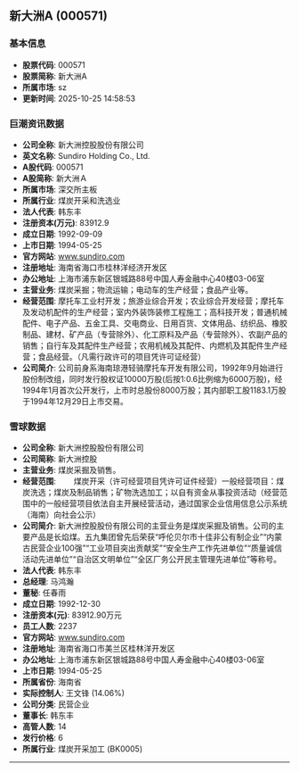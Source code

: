 ## 新大洲A (000571)

### 基本信息

- **股票代码**: 000571
- **股票简称**: 新大洲A
- **所属市场**: sz
- **更新时间**: 2025-10-25 14:58:53

### 巨潮资讯数据

- **公司全称**: 新大洲控股股份有限公司
- **英文名称**: Sundiro Holding Co., Ltd.
- **A股代码**: 000571
- **A股简称**: 新大洲Ａ
- **所属市场**: 深交所主板
- **所属行业**: 煤炭开采和洗选业
- **法人代表**: 韩东丰
- **注册资本(万元)**: 83912.9
- **成立日期**: 1992-09-09
- **上市日期**: 1994-05-25
- **官方网站**: www.sundiro.com
- **注册地址**: 海南省海口市桂林洋经济开发区
- **办公地址**: 上海市浦东新区银城路88号中国人寿金融中心40楼03-06室
- **主营业务**: 煤炭采掘；物流运输；电动车的生产经营；食品产业等。
- **经营范围**: 摩托车工业村开发；旅游业综合开发；农业综合开发经营；摩托车及发动机配件的生产经营；室内外装饰装修工程施工；高科技开发；普通机械配件、电子产品、五金工具、交电商业、日用百货、文体用品、纺织品、橡胶制品、建材、矿产品（专营除外）、化工原料及产品（专营除外）、农副产品的销售；自行车及其配件生产经营；农用机械及其配件、内燃机及其配件生产经营；食品经营。（凡需行政许可的项目凭许可证经营）
- **公司简介**: 公司前身系海南琼港轻骑摩托车开发有限公司，1992年9月始进行股份制改组，同时发行股权证10000万股(后按1:0.6比例缩为6000万股)，经1994年1月首次公开发行，上市时总股份8000万股；其内部职工股1183.1万股于1994年12月29日上市交易。

### 雪球数据

- **公司全称**: 新大洲控股股份有限公司
- **公司简称**: 新大洲控股
- **主营业务**: 煤炭采掘及销售。
- **经营范围**: 　　煤炭开采（许可经营项目凭许可证件经营）一般经营项目：煤炭洗选；煤炭及制品销售；矿物洗选加工；以自有资金从事投资活动（经营范围中的一般经营项目依法自主开展经营活动，通过国家企业信用信息公示系统（海南）向社会公示）
- **公司简介**: 新大洲控股股份有限公司的主营业务是煤炭采掘及销售。公司的主要产品是长焰煤。五九集团曾先后荣获“呼伦贝尔市十佳非公有制企业”“内蒙古民营企业100强”“工业项目突出贡献奖”“安全生产工作先进单位”“质量诚信活动先进单位”“自治区文明单位”“全区厂务公开民主管理先进单位”等称号。
- **法人代表**: 韩东丰
- **总经理**: 马鸿瀚
- **董秘**: 任春雨
- **成立日期**: 1992-12-30
- **注册资本(元)**: 83912.90万元
- **员工人数**: 2237
- **官方网站**: www.sundiro.com
- **注册地址**: 海南省海口市美兰区桂林洋开发区
- **办公地址**: 上海市浦东新区银城路88号中国人寿金融中心40楼03-06室
- **上市日期**: 1994-05-25
- **所属省份**: 海南省
- **实际控制人**: 王文锋 (14.06%)
- **公司分类**: 民营企业
- **董事长**: 韩东丰
- **高管人数**: 14
- **发行价格**: 6
- **所属行业**: 煤炭开采加工 (BK0005)

---